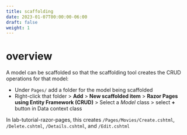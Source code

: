 ```yaml
---
title: scaffolding
date: 2023-01-07T00:00:00-06:00
draft: false
weight: 1
---
```


# overview
A model can be scaffolded so that the scaffolding tool creates the CRUD operations for that model:
- Under `Pages/` add a folder for the model being scaffolded
- Right-click that folder > **Add** > **New scaffolded item** > **Razor Pages using Entity Framework (CRUD)** > Select a *Model* class > select **+** button in Data context class

In lab-tutorial-razor-pages, this creates `/Pages/Movies/Create.cshtml`, `/Delete.cshtml`, `/Details.cshtml`, and `/Edit.cshtml`
